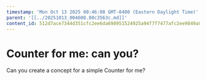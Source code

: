 ```yaml
---
timestamp: 'Mon Oct 13 2025 00:46:08 GMT-0400 (Eastern Daylight Time)'
parent: '[[../20251013_004608.80c3563c.md]]'
content_id: 512d7ace7344d351cfc2ee6da698951524925a94f7f7477afc2ee9849a85899c
---
```


# Counter for me: can you?

Can you create a concept for a simple Counter for me?
